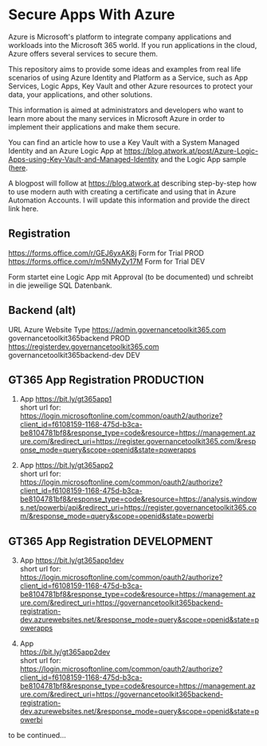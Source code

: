 # Secure Apps With Azure

Azure is Microsoft's platform to integrate company applications and workloads into the Microsoft 365 world. If you run applications in the cloud, Azure offers several services to secure them.  

This repository aims to provide some ideas and examples from real life scenarios of using Azure Identity and Platform as a Service, such as App Services, Logic Apps, Key Vault and other Azure resources to protect your data, your applications, and other solutions.  

This information is aimed at administrators and developers who want to learn more about the many services in Microsoft Azure in order to implement their applications and make them secure.

You can find an article how to use a Key Vault with a System Managed Identity and an Azure Logic App at https://blog.atwork.at/post/Azure-Logic-Apps-using-Key-Vault-and-Managed-Identity and the Logic App sample ([here](./LogicApps/GetManager.json).  

A blogpost will follow at https://blog.atwork.at describing step-by-step how to use modern auth with creating a certificate and using that in Azure Automation Accounts. I will update this information and provide the direct link here.

## Registration

https://forms.office.com/r/GEJ6yxAK8j	Form for Trial PROD
https://forms.office.com/r/m5NMyZy17M	Form for Trial DEV

Form startet eine Logic App mit Approval (to be documented) und schreibt in die jeweilige SQL Datenbank.
## Backend (alt)

URL	Azure Website Type
https://admin.governancetoolkit365.com	            governancetoolkit365backend	PROD
https://registerdev.governancetoolkit365.com	    governancetoolkit365backend-dev	DEV

## GT365 App Registration PRODUCTION

1. App
https://bit.ly/gt365app1  
short url for:  
https://login.microsoftonline.com/common/oauth2/authorize?client_id=f6108159-1168-475d-b3ca-be8104781bf8&response_type=code&resource=https://management.azure.com/&redirect_uri=https://register.governancetoolkit365.com/&response_mode=query&scope=openid&state=powerapps

2. App
https://bit.ly/gt365app2  
short url for:  
https://login.microsoftonline.com/common/oauth2/authorize?client_id=f6108159-1168-475d-b3ca-be8104781bf8&response_type=code&resource=https://analysis.windows.net/powerbi/api&redirect_uri=https://register.governancetoolkit365.com/&response_mode=query&scope=openid&state=powerbi

## GT365 App Registration DEVELOPMENT

3. App
https://bit.ly/gt365app1dev  
short url for:  
https://login.microsoftonline.com/common/oauth2/authorize?client_id=f6108159-1168-475d-b3ca-be8104781bf8&response_type=code&resource=https://management.azure.com/&redirect_uri=https://governancetoolkit365backend-registration-dev.azurewebsites.net/&response_mode=query&scope=openid&state=powerapps

4. App  
https://bit.ly/gt365app2dev  
short url for:  
https://login.microsoftonline.com/common/oauth2/authorize?client_id=f6108159-1168-475d-b3ca-be8104781bf8&response_type=code&resource=https://management.azure.com/&redirect_uri=https://governancetoolkit365backend-registration-dev.azurewebsites.net/&response_mode=query&scope=openid&state=powerbi


to be continued...
